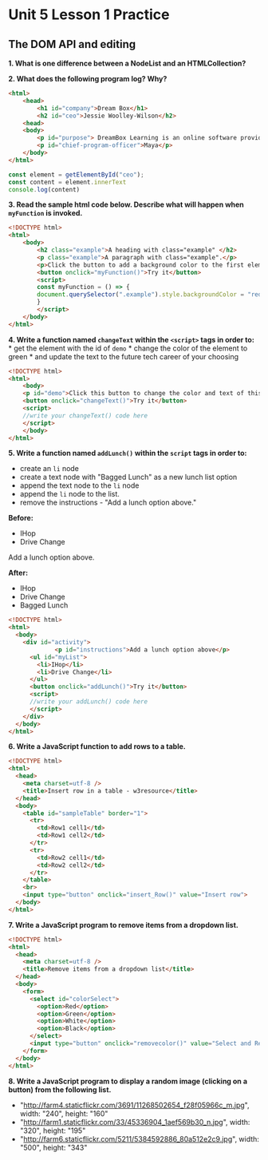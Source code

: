 # Unit 5 Lesson 1 Practice
## The DOM API and editing

**1. What is one difference between a NodeList and an HTMLCollection?**


**2. What does the following program log? Why?**

  ```html
  <html>
      <head>
          <h1 id="company">Dream Box</h1>
          <h2 id="ceo">Jessie Woolley-Wilson</h2>
      <head>
      <body>
          <p id="purpose"> DreamBox Learning is an online software provider that focuses on mathematics education.</p>
          <p id="chief-program-officer">Maya</p>
      </body>
  </html>
  ```

  ```javascript
  const element = getElementById("ceo");
  const content = element.innerText
  console.log(content)
  ```


**3. Read the sample html code below. Describe what will happen when `myFunction` is invoked.**

  ```html
  <!DOCTYPE html>
  <html>
      <body>
          <h2 class="example">A heading with class="example" </h2>
          <p class="example">A paragraph with class="example".</p> 
          <p>Click the button to add a background color to the first element in the document with class="example".</p>
          <button onclick="myFunction()">Try it</button>
          <script>
          const myFunction = () => {
          document.querySelector(".example").style.backgroundColor = "red";
          }
          </script>
      </body>
  </html>
  ```

**4. Write a function named `changeText` within the `<script>` tags in order to:**
    * get the element with the id of `demo`
    * change the color of the element to green
    * and update the text to the future tech career of your choosing

  ```html
  <!DOCTYPE html>
  <html>
      <body>
      <p id="demo">Click this button to change the color and text of this paragraph.</p>
      <button onclick="changeText()">Try it</button>
      <script>
      //write your changeText() code here
      </script>
      </body>
  </html>
  ```


**5. Write a function named `addLunch()` within the `script` tags in order to:**
  * create an `li` node
  * create a text node with "Bagged Lunch" as a new lunch list option
  * append the text node to the `li` node
  * append the `li` node to the list.
  * remove the instructions - "Add a lunch option above."

  **Before:**
  * IHop
  * Drive Change

  Add a lunch option above.

  **After:**
  * IHop
  * Drive Change
  * Bagged Lunch

  ```html
  <!DOCTYPE html>
  <html>
    <body>
      <div id="activity">
               <p id="instructions">Add a lunch option above</p>
        <ul id="myList">
          <li>IHop</li>
          <li>Drive Change</li>
        </ul>
        <button onclick="addLunch()">Try it</button>
        <script>
        //write your addLunch() code here
        </script>
      </div>
    </body>
  </html>
  ```

**6. Write a JavaScript function to add rows to a table.**

  ```html
  <!DOCTYPE html>
  <html>
    <head>
      <meta charset=utf-8 />
      <title>Insert row in a table - w3resource</title>
    </head>
    <body>
      <table id="sampleTable" border="1">
        <tr>
          <td>Row1 cell1</td>
          <td>Row1 cell2</td>
        </tr>
        <tr>
          <td>Row2 cell1</td>
          <td>Row2 cell2</td>
        </tr>
      </table>
      <br>
      <input type="button" onclick="insert_Row()" value="Insert row"> 
    </body>
  </html>
  ```

**7. Write a JavaScript program to remove items from a dropdown list.**

  ```html
  <!DOCTYPE html>
  <html>
    <head>
      <meta charset=utf-8 />
      <title>Remove items from a dropdown list</title>
    </head>
    <body>
      <form>
        <select id="colorSelect">
          <option>Red</option>
          <option>Green</option>
          <option>White</option>
          <option>Black</option>
        </select>
        <input type="button" onclick="removecolor()" value="Select and Remove">
      </form>
    </body>
  </html>
  ```

**8. Write a JavaScript program to display a random image (clicking on a button) from the following list.**

  * "http://farm4.staticflickr.com/3691/11268502654_f28f05966c_m.jpg", width: "240", height: "160"
  * "http://farm1.staticflickr.com/33/45336904_1aef569b30_n.jpg", width: "320", height: "195"
  * "http://farm6.staticflickr.com/5211/5384592886_80a512e2c9.jpg", width: "500", height: "343"
